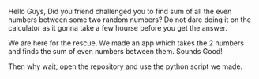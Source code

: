 Hello Guys,
Did you friend challenged you to find sum of all the even numbers between some two random numbers?
Do not dare doing it on the calculator as it gonna take a few hourse before you get the answer.

We are here for the rescue, We made an app which takes the 2 numbers and finds the sum of even numbers between them.
Sounds Good!

Then why wait, open the repository and use the python script we made.
